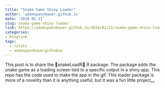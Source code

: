 ```yaml
---
title: "Snake Game Shiny Loader"
author: 'adamspannbauer.github.io'
date: '2018-01-21'
slug: snake-game-shiny-loader
link: https://adamspannbauer.github.io/2018/01/21/snake-game-shiny-loader/
categories:
- bloglink
tags:
  - rstats
  - adamspannbauergithubio
---
```


This post is to share the 🐍snakeLoadR🐍 R package. The package adds the snake game as a loading screen tied to a specific output in a shiny app. This repo has the code used to make the app in the gif. This loader package is more of a novelity than it is anything useful, but it was a fun little project[... <i class="fas fa-external-link-alt"></i>](https://adamspannbauer.github.io/2018/01/21/snake-game-shiny-loader/)

